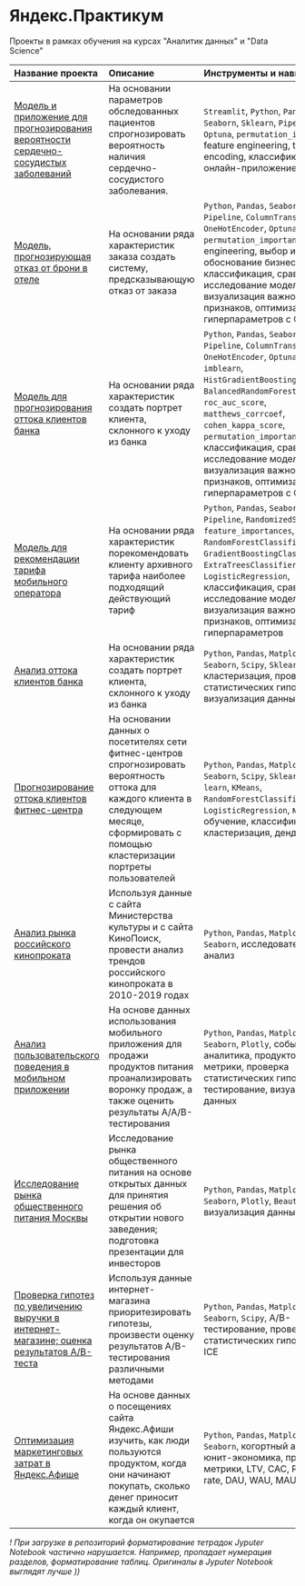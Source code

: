 # Яндекс.Практикум
Проекты в рамках обучения на курсах "Аналитик данных" и "Data Science"

| Название проекта      | Описание              | Инструменты и навыки      |
|:----------------------|:----------------------|:--------------------------|
| [Модель и приложение для прогнозирования вероятности сердечно-сосудистых заболеваний](https://github.com/Nanobelka/Yandex_Praktikum/tree/main/cardio) | На основании параметров обследованных пациентов спрогнозировать вероятность наличия сердечно-сосудистого заболевания. | `Streamlit`, `Python`, `Pandas`, `Seaborn`, `Sklearn`, `Pipeline`, `Optuna`, `permutation_importance`, feature engineering, target encoding, классификация, онлайн-приложение |
| [Модель, прогнозирующая отказ от брони в отеле](https://github.com/Nanobelka/Yandex_Praktikum/tree/main/hotel_deposit) | На основании ряда характеристик заказа создать систему, предсказывающую отказ от заказа | `Python`, `Pandas`, `Seaborn`, `Sklearn`, `Pipeline`, `ColumnTransformer`, `OneHotEncoder`, `Optuna`, `permutation_importance`, feature engineering, выбор и обоснование бизнес-метрики, классификация, сравнительное исследование моделей, визуализация важности признаков, оптимизация гиперпараметров с Optuna |
| [Модель для прогнозирования оттока клиентов банка](https://github.com/Nanobelka/Yandex_Praktikum/tree/main/bank_churn_multi_models) | На основании ряда характеристик создать портрет клиента, склонного к уходу из банка | `Python`, `Pandas`, `Seaborn`, `Sklearn`, `Pipeline`, `ColumnTransformer`, `OneHotEncoder`, `Optuna`, `SVMSMOTE`, `imblearn`, `HistGradientBoostingClassifier`, `BalancedRandomForestClassifier`, `roc_auc_score`, `matthews_corrcoef`, `cohen_kappa_score`, `permutation_importance`, классификация, сравнительное исследование моделей, визуализация важности признаков, оптимизация гиперпараметров с Optuna |
| [Модель для рекомендации тарифа мобильного оператора](https://github.com/Nanobelka/Yandex_Praktikum/tree/main/mobile_tariff_recomendation) | На основании ряда характеристик порекомендовать клиенту архивного тарифа наиболее подходящий действующий тариф | `Python`, `Pandas`, `Seaborn`, `Sklearn`, `Pipeline`, `RandomizedSearchCV`, `feature_importances`, `RandomForestClassifier`, `GradientBoostingClassifier`, `ExtraTreesClassifier`, `LogisticRegression`, классификация, сравнительное исследование моделей, визуализация важности признаков, оптимизация гиперпараметров |
| [Анализ оттока клиентов банка](https://github.com/Nanobelka/Yandex_Praktikum/tree/main/bank_churn) | На основании ряда характеристик создать портрет клиента, склонного к уходу из банка | `Python`, `Pandas`, `Matplotlib`, `Seaborn`, `Scipy`, `Sklearn`, кластеризация, проверка статистических гипотез, визуализация данных |
| [Прогнозирование оттока клиентов фитнес-центра](https://github.com/Nanobelka/Yandex_Praktikum/tree/main/fitness_churn) | На основании данных о посетителях сети фитнес-центров спрогнозировать вероятность оттока для каждого клиента в следующем месяце, сформировать с помощью кластеризации портреты пользователей | `Python`, `Pandas`, `Matplotlib`, `Seaborn`, `Scipy`, `Sklearn`, `Scikit-learn`, `KMeans`, `RandomForestClassifier`, `LogisticRegression`, машинное обучение, классификация, кластеризация, дендрограмма |
| [Анализ рынка российского кинопроката](https://github.com/Nanobelka/Yandex_Praktikum/tree/main/cinema_rental) | Используя данные с сайта Министерства культуры и с сайта КиноПоиск, провести анализ трендов российского кинопроката в 2010-2019 годах  | `Python`, `Pandas`, `Matplotlib`, `Seaborn`, исследовательский анализ |
| [Анализ пользовательского поведения в мобильном приложении](https://github.com/Nanobelka/Yandex_Praktikum/tree/main/AB_test) | На основе данных использования мобильного приложения для продажи продуктов питания проанализировать воронку продаж, а также оценить результаты A/A/B-тестирования | `Python`, `Pandas`, `Matplotlib`, `Seaborn`, `Plotly`, событийная аналитика, продуктовые метрики, проверка статистических гипотез, A/B-тестирование, визуализация данных |
| [Исследование рынка общественного питания Москвы](https://github.com/Nanobelka/Yandex_Praktikum/tree/main/catering) | Исследование рынка общественного питания на основе открытых данных для принятия решения об открытии нового заведения; подготовка презентации для инвесторов | `Python`, `Pandas`, `Matplotlib`, `Seaborn`, `Plotly`, `BeautifulSoup`, визуализация данных, парсинг |
| [Проверка гипотез по увеличению выручки в интернет-магазине; оценка результатов A/B-теста](https://github.com/Nanobelka/Yandex_Praktikum/tree/main/online_shop) | Используя данные интернет-магазина приоритезировать гипотезы, произвести оценку результатов A/B-тестирования различными методами | `Python`, `Pandas`, `Matplotlib`, `Seaborn`, `Scipy`, A/B-тестирование, проверка статистических гипотез, RICE, ICE |
| [Оптимизация маркетинговых затрат в Яндекс.Афише](https://github.com/Nanobelka/Yandex_Praktikum/tree/main/cohort_analysis) | На основе данных о посещениях сайта Яндекс.Афиши изучить, как люди пользуются продуктом, когда они начинают покупать, сколько денег приносит каждый клиент, когда он окупается | `Python`, `Pandas`, `Matplotlib`, `Seaborn`, когортный анализ, юнит-экономика, продуктовые метрики, LTV, CAC, Retention rate, DAU, WAU, MAU, ROMI |


*! При загрузке в репозиторий форматирование тетрадок Jyputer Notebook частично нарушается. Например, пропадает нумерация разделов, форматирование таблиц. Оригиналы в Jyputer Notebook выглядят лучше ))*
